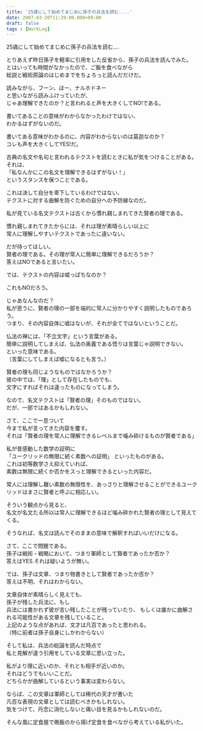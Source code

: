 ```yaml
---
title: '25歳にして始めてまじめに孫子の兵法を読む....'
date: 2007-03-20T11:29:00.000+09:00
draft: false
tags : [WorkLog]
---
```


25歳にして始めてまじめに孫子の兵法を読む....  
  
とりあえず昨日孫子を軽率に引用をした反省から、孫子の兵法を読んでみた。  
とはいっても時間がなかったので、ご飯を食べながら  
総説と戦術原論のはじめまでをちょろっと読んだだけだ。  
  
読みながら、フーン、ほー、ナルホドネー  
と思いながら読みふけっていたが、  
じゃあ理解できたのか？と言われると声を大きくしてNO!である。  
  
書いてあることの意味がわからなかったわけではない、  
わかるはずがないのだ。  
  
書いてある意味がわかるのに、内容がわからないのは莫迦なのか？  
コレも声を大きくしてYES!だ。  
  
古典の名文や名句と言われるテクストを読むときに私が気をつけることがある。  
それは、  
「私なんかにこの名文を理解できるはずがない！」  
というスタンスを保つことである。  
  
これは決して自分を卑下しているわけではない、  
テクストに対する曲解を防ぐための自分への予防線なのだ。  
  
  
私が見ている名文テクストは古くから慣れ親しまれてきた賢者の理である。  
  
慣れ親しまれてきたからには、それは理が素晴らしい以上に  
常人に理解しやすいテクストであったに違いない。  
  
だが待ってほしい。  
賢者の理である。その理が常人に簡単に理解できるだろうか？  
答えはNOであると言いたい。  
  
では、テクストの内容は嘘っぱちなのか？  
  
これもNOだろう。  
  
じゃあなんなのだ？  
私が思うに、賢者の理の一部を端的に常人に分かりやすく説明したものであろう。  
つまり、その内容自体に嘘はないが、それが全てではないということだ。  
  
仏法の禅には、「不立文字」という言葉がある。  
簡単に説明してしまえば、仏法の奥義である悟りは言葉じゃ説明できない。  
といった意味である。  
（言葉にしてしまえば嘘になるとも言う。）  
  
賢者の理も同じようなものではなかろうか？  
彼の中では、「理」として存在したものでも、  
文字にすればそれは違ったものになってしまう。  
  
なので、名文テクストは「賢者の理」そのものではない。  
だが、一部ではあるかもしれない。  
  
  
さて、ここで一息ついて  
今まで私が言ってきた内容を覆す。  
それは「賢者の理を常人に理解できるレベルまで噛み砕けるものが賢者である」  
  
私が昔感動した数学の証明に  
「ユークリッドの無限に続く素数への証明」 といったものがある。  
これは初等数学さえ抑えていれば、  
素数は無限に続くか否かをスっと理解できるといった内容だ。  
  
常人には理解し難い素数の無限性を、あっさりと理解させることができるユークリッドはまさに賢者と呼ぶに相応しい。  
  
そういう観点から見ると、  
名文が名文たる所以は常人に理解できるほど噛み砕かれた賢者の理として見えてくる。  
  
そうなれば、名文は読んでそのままの意味で解釈すればいいだけになる。  
  
  
さて、ここで問題である。  
孫子は戦術・戦略において、つまり軍師として賢者であったか否か？  
答えはYES.それは疑いようが無い。  
  
では、孫子は文章、つまり物書きとして賢者であったか否か？  
答えは不明、それはわからない。  
  
文章自体が素晴らしく見えても、  
孫子が残した兵法に、もし  
兵法には書かれず彼が言い残したことが残っていたり、 もしくは誰かに曲解される可能性がある文章を残していること。  
上記のような点があれば、文才は凡百であったと思われる。  
（特に前者は孫子自身にしかわからない）  
  
そして私は、兵法の総論を読んだ時点で  
私と見解が違う引用をしている文章に思い立った。  
  
私がより理に近いのか、それとも相手が近いのか。  
それはどうでもいいことだ。  
どちらかが曲解しているという事実は変わらない。  
  
ならば、この文章は軍師としては稀代の天才が書いた  
凡百な表現の文章としては読むべきかもしれない。  
気をつけて、丹念に消化しないと痛い目を見るかもしれないのだ。  
  
そんな風に定食屋で晩飯のから揚げ定食を食べながら考えている私がいた。